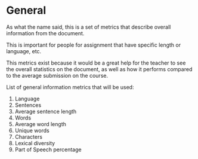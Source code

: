 # General

As what the name said, this is a set of metrics that describe overall information from the document. 

This is important for people for assignment that have specific length or language, etc. 

This metrics exist because it would be a great help for the teacher to see the overall statistics on the document, as well as how it performs compared to the average submission on the course. 

List of general information metrics that will be used:  
1. Language
2. Sentences
3. Average sentence length
4. Words
5. Average word length
6. Unique words
7. Characters
8. Lexical diversity
9. Part of Speech percentage

[//]: # (TODO: Describe them one by one, maybe focus on the lexical diversity part, which might cause the most confusion)